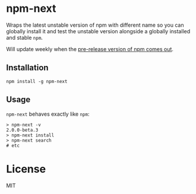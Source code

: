 # npm-next

Wraps the latest unstable version of npm with different name so you can
globally install it and test the unstable version alongside a globally
installed and stable `npm`.

Will update weekly when the [pre-release version of npm comes out](https://github.com/npm/npm/releases).

## Installation

```
npm install -g npm-next
```

## Usage

`npm-next` behaves exactly like `npm`:

```
> npm-next -v
2.0.0-beta.3
> npm-next install
> npm-next search
# etc
```

# License

MIT
